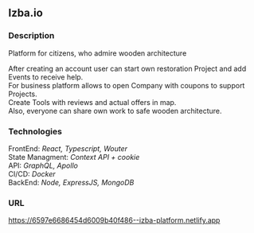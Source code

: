 ## Izba.io  

### Description  

Platform for citizens, who admire wooden architecture  

After creating an account user can start own restoration Project and add Events to receive help.      
For business platform allows to open Company with coupons to support Projects.  
Create Tools with reviews and actual offers in map.  
Also, everyone can share own work to safe wooden architecture.  

### Technologies  

FrontEnd: *React, Typescript, Wouter*    
State Managment: *Context API + cookie*  
API: *GraphQL, Apollo*  
CI/CD: *Docker*  
BackEnd: *Node, ExpressJS, MongoDB*  

### URL

https://6597e6686454d6009b40f486--izba-platform.netlify.app
